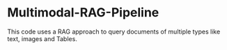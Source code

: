 # Multimodal-RAG-Pipeline
This code uses a RAG approach to query documents of multiple types like text, images and Tables.
